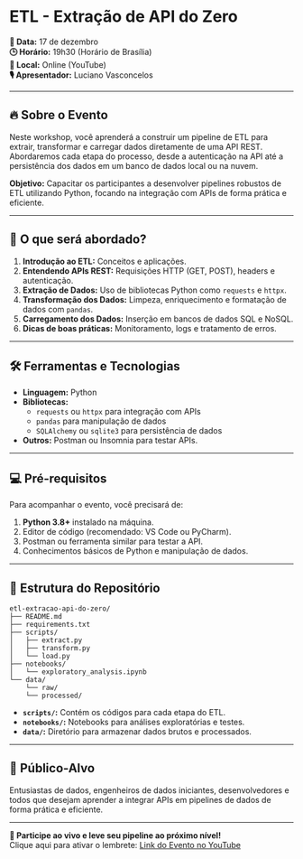 # ETL - Extração de API do Zero

**📅 Data:** 17 de dezembro  
**🕒 Horário:** 19h30 (Horário de Brasília)  
**📍 Local:** Online (YouTube)  
**🎙️ Apresentador:** Luciano Vasconcelos  

---

## 🔥 Sobre o Evento

Neste workshop, você aprenderá a construir um pipeline de ETL para extrair, transformar e carregar dados diretamente de uma API REST. Abordaremos cada etapa do processo, desde a autenticação na API até a persistência dos dados em um banco de dados local ou na nuvem.

**Objetivo:** Capacitar os participantes a desenvolver pipelines robustos de ETL utilizando Python, focando na integração com APIs de forma prática e eficiente.

---

## 🚀 O que será abordado?

1. **Introdução ao ETL:** Conceitos e aplicações.  
2. **Entendendo APIs REST:** Requisições HTTP (GET, POST), headers e autenticação.  
3. **Extração de Dados:** Uso de bibliotecas Python como `requests` e `httpx`.  
4. **Transformação dos Dados:** Limpeza, enriquecimento e formatação de dados com `pandas`.  
5. **Carregamento dos Dados:** Inserção em bancos de dados SQL e NoSQL.  
6. **Dicas de boas práticas:** Monitoramento, logs e tratamento de erros.

---

## 🛠️ Ferramentas e Tecnologias

- **Linguagem:** Python  
- **Bibliotecas:**  
  - `requests` ou `httpx` para integração com APIs  
  - `pandas` para manipulação de dados  
  - `SQLAlchemy` ou `sqlite3` para persistência de dados  
- **Outros:** Postman ou Insomnia para testar APIs.

---

## 💻 Pré-requisitos

Para acompanhar o evento, você precisará de:

1. **Python 3.8+** instalado na máquina.  
2. Editor de código (recomendado: VS Code ou PyCharm).  
3. Postman ou ferramenta similar para testar a API.  
4. Conhecimentos básicos de Python e manipulação de dados.  

---

## 📂 Estrutura do Repositório

```plaintext
etl-extracao-api-do-zero/
├── README.md
├── requirements.txt
├── scripts/
│   ├── extract.py
│   ├── transform.py
│   └── load.py
├── notebooks/
│   └── exploratory_analysis.ipynb
└── data/
    └── raw/
    └── processed/
```

- **`scripts/`:** Contém os códigos para cada etapa do ETL.  
- **`notebooks/`:** Notebooks para análises exploratórias e testes.  
- **`data/`:** Diretório para armazenar dados brutos e processados.

---

## 🎯 Público-Alvo

Entusiastas de dados, engenheiros de dados iniciantes, desenvolvedores e todos que desejam aprender a integrar APIs em pipelines de dados de forma prática e eficiente.

---

**📢 Participe ao vivo e leve seu pipeline ao próximo nível!**  
Clique aqui para ativar o lembrete: [Link do Evento no YouTube](#)  